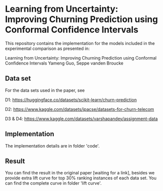 # Learning from Uncertainty: Improving Churning Prediction using Conformal Confidence Intervals


This repository contains the implementation for the models included in the experimental comparison as presented in:

Learning from Uncertainty: Improving Churning Prediction using Conformal Confidence Intervals Yameng Guo, Seppe vanden Broucke

## Data set 

For the data sets used in the paper, see

D1: https://huggingface.co/datasets/scikit-learn/churn-prediction

D2: https://www.kaggle.com/datasets/jpacse/datasets-for-churn-telecom

D3 & D4: https://www.kaggle.com/datasets/varshapandey/assignment-data 

## Implementation 
The implementation details are in folder 'code'.

## Result
You can find the result in the original paper [waiting for a link], besides we provide extra lift curve for top 30% ranking instances of each data set. You can find the complete curve in folder 'lift curve'.

